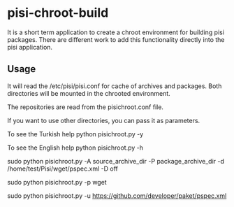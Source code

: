 # pisi-chroot-build

It is a short term application to create a chroot environment for building pisi packages. There are different work to add this functionality directly into the pisi application. 

## Usage

It will read the /etc/pisi/pisi.conf for cache of archives and packages.
Both directories will be mounted in the chrooted environment.

The repositories are read from the pisichroot.conf file. 

If you want to use other directories, you can pass it as parameters.

To see the Turkish help  python pisichroot.py -y

To see the English help  python pisichroot.py -h


sudo python pisichroot.py -A source_archive_dir   -P package_archive_dir  -d /home/test/Pisi/wget/pspec.xml -D off

sudo python pisichroot.py -p wget

sudo python pisichroot.py  -u https://github.com/developer/paket/pspec.xml

